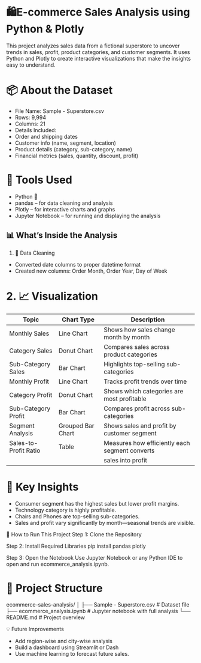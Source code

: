 # 🛍️E-commerce Sales Analysis using Python & Plotly
This project analyzes sales data from a fictional superstore to uncover trends in sales, profit, product categories, and customer segments. It uses Python and Plotly to create interactive visualizations that make the insights easy to understand.

# 📦 About the Dataset
- File Name: Sample - Superstore.csv
- Rows: 9,994
- Columns: 21
- Details Included:
- Order and shipping dates
- Customer info (name, segment, location)
- Product details (category, sub-category, name)
- Financial metrics (sales, quantity, discount, profit)

# 🧰 Tools Used
- Python 🐍
- pandas – for data cleaning and analysis
- Plotly – for interactive charts and graphs
- Jupyter Notebook – for running and displaying the analysis

## 📊 What’s Inside the Analysis
1. 🧼 Data Cleaning
- Converted date columns to proper datetime format
- Created new columns: Order Month, Order Year, Day of Week
# 2. 📈 Visualization
| Topic                      | Chart Type        | Description                                     |
|---------------------------|-------------------|--------------------------------------------------|
| Monthly Sales             | Line Chart        | Shows how sales change month by month            |
| Category Sales            | Donut Chart       | Compares sales across product categories         |
| Sub-Category Sales        | Bar Chart         | Highlights top-selling sub-categories            |
| Monthly Profit            | Line Chart        | Tracks profit trends over time                   |
| Category Profit           | Donut Chart       | Shows which categories are most profitable       |
| Sub-Category Profit       | Bar Chart         | Compares profit across sub-categories            |
| Segment Analysis          | Grouped Bar Chart | Shows sales and profit by customer segment       |
| Sales-to-Profit Ratio     | Table             | Measures how efficiently each segment converts   |
|                           |                   |   sales into profit                              |

# 📌 Key Insights
- Consumer segment has the highest sales but lower profit margins.
- Technology category is highly profitable.
- Chairs and Phones are top-selling sub-categories.
- Sales and profit vary significantly by month—seasonal trends are visible.

🚀 How to Run This Project
Step 1: Clone the Repository

Step 2: Install Required Libraries
pip install pandas plotly


Step 3: Open the Notebook
Use Jupyter Notebook or any Python IDE to open and run ecommerce_analysis.ipynb.

# 📁 Project Structure
ecommerce-sales-analysis/
│
├── Sample - Superstore.csv       # Dataset file
├── ecommerce_analysis.ipynb      # Jupyter notebook with full analysis
└── README.md                     # Project overview



💡 Future Improvements
- Add region-wise and city-wise analysis
- Build a dashboard using Streamlit or Dash
- Use machine learning to forecast future sales.
